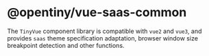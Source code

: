 # @opentiny/vue-saas-common

The `TinyVue` component library is compatible with `vue2` and `vue3`, and provides `saas` theme specification adaptation, browser window size breakpoint detection and other functions.
